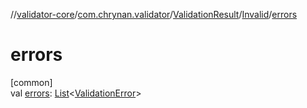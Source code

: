 //[validator-core](../../../../index.md)/[com.chrynan.validator](../../index.md)/[ValidationResult](../index.md)/[Invalid](index.md)/[errors](errors.md)

# errors

[common]\
val [errors](errors.md): [List](https://kotlinlang.org/api/latest/jvm/stdlib/kotlin.collections/-list/index.html)&lt;[ValidationError](../../-validation-error/index.md)&gt;
